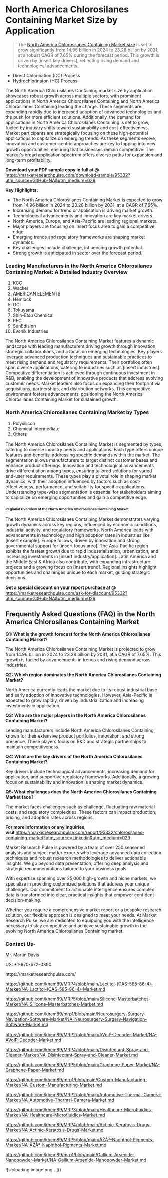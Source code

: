 <h1>North America Chlorosilanes Containing Market&nbsp;Size by Application</h1><blockquote><p>The <a href="https://marketresearchpulse.com/download-sample/95332?utm_source=GitHub-NA&amp;utm_medium=029">North America Chlorosilanes Containing Market size</a> is set to grow significantly from 14.96 billion in 2024 to 23.28 billion by 2031, at a robust CAGR of 7.65% during the forecast period. This growth is driven by [insert key drivers], reflecting rising demand and technological advancements.</p></blockquote><ul><li>Direct Chlorination (DC) Process<li> Hydrochlorinaton (HC) Process</li></ul><p>The North America Chlorosilanes Containing market size by application showcases robust growth across multiple sectors, with prominent applications in North America Chlorosilanes Containing and North America Chlorosilanes Containing leading the charge. These segments are expanding rapidly due to increased adoption of advanced technologies and the push for more efficient solutions. Additionally, the demand for applications in North America Chlorosilanes Containing is set to grow, fueled by industry shifts toward sustainability and cost-effectiveness. Market participants are strategically focusing on these high-potential applications to capitalize on emerging trends. As these segments evolve, innovation and customer-centric approaches are key to tapping into new growth opportunities, ensuring that businesses remain competitive. The market's broad application spectrum offers diverse paths for expansion and long-term profitability.</p><p><strong>Download your PDF sample copy in full at @ </strong><a href="https://marketresearchpulse.com/download-sample/95332?utm_source=GitHub-NA&amp;utm_medium=029">https://marketresearchpulse.com/download-sample/95332?utm_source=GitHub-NA&amp;utm_medium=029</a></p><p><strong>Key Highlights: </strong></p><ul><li>The North America Chlorosilanes Containing Market is expected to grow from 14.96 billion in 2024 to 23.28 billion by 2031, at a CAGR of 7.65%.</li><li>Increasing demand for trend or application is driving market growth.</li><li>Technological advancements and innovation are key market drivers.</li><li>North America, Europe, and Asia-Pacific are leading regional markets.</li><li>Major players are focusing on insert focus area to gain a competitive edge.</li><li>Emerging trends and regulatory frameworks are shaping market dynamics.</li><li>Key challenges include challenge, influencing growth potential.</li><li>Strong growth is anticipated in sector over the forecast period.</li></ul><h3>Leading Manufacturers in the North America Chlorosilanes Containing Market: A Detailed Industry Overview</h3><ol><li>KCC</li><li>Wacker</li><li>AMERICAN ELEMENTS</li><li>Hemlock</li><li>OCI</li><li>Tokuyama</li><li>Shin-Etsu Chemical</li><li>REC</li><li>SunEdision</li><li>Evonik Industries</li></ol><div class="flex max-w-full flex-col flex-grow"><div class="min-h-8 text-message flex w-full flex-col items-end gap-2 whitespace-normal break-words [.text-message+&amp;]:mt-5" dir="auto" data-message-author-role="assistant" data-message-id="fd8432e4-4910-450d-b182-61b7bfb0a01f" data-message-model-slug="gpt-4o"><div class="flex w-full flex-col gap-1 empty:hidden first:pt-[3px]"><div class="markdown prose w-full break-words dark:prose-invert light"><p>The North America Chlorosilanes Containing Market features a dynamic landscape with leading manufacturers driving growth through innovation, strategic collaborations, and a focus on emerging technologies. Key players leverage advanced production techniques and sustainable practices to meet rising demand and regulatory requirements. Their portfolios often span diverse applications, catering to industries such as [insert industries]. Competitive differentiation is achieved through continuous investment in R&amp;D, enabling the development of innovative products that address evolving customer needs. Market leaders also focus on expanding their footprint via acquisitions, partnerships, and distribution networks. This competitive environment fosters advancements, positioning the North America Chlorosilanes Containing Market for sustained growth.</p></div></div></div></div><h3>North America Chlorosilanes Containing Market by Types</h3><ol><li>Polysilicon<li> Chemical Intermediate<li> Others</li></ol><div class="flex max-w-full flex-col flex-grow"><div class="min-h-8 text-message flex w-full flex-col items-end gap-2 whitespace-normal break-words [.text-message+&amp;]:mt-5" dir="auto" data-message-author-role="assistant" data-message-id="084470be-0bb7-4664-bddf-5156b4f41249" data-message-model-slug="gpt-4o-mini"><div class="flex w-full flex-col gap-1 empty:hidden first:pt-[3px]"><div class="markdown prose w-full break-words dark:prose-invert light"><p>The North America Chlorosilanes Containing Market is segmented by types, catering to diverse industry needs and applications. Each type offers unique features and benefits, addressing specific demands within the market. The segmentation allows manufacturers to target distinct customer bases and enhance product offerings. Innovation and technological advancements drive differentiation among types, ensuring tailored solutions for varied end-user requirements. These types play a pivotal role in shaping market dynamics, with their adoption influenced by factors such as cost-effectiveness, performance, and suitability for specific applications. Understanding type-wise segmentation is essential for stakeholders aiming to capitalize on emerging opportunities and gain a competitive edge.</p></div></div></div></div><h3><span style="font-size: 11px;">Regional Overview of the North America Chlorosilanes Containing Market</span></h3><div class="flex max-w-full flex-col flex-grow"><div class="min-h-8 text-message flex w-full flex-col items-end gap-2 whitespace-normal break-words [.text-message+&amp;]:mt-5" dir="auto" data-message-author-role="assistant" data-message-id="e9038762-ce64-4e30-91c9-9bd413514231" data-message-model-slug="gpt-4o-mini"><div class="flex w-full flex-col gap-1 empty:hidden first:pt-[3px]"><div class="markdown prose w-full break-words dark:prose-invert light"><p>The North America Chlorosilanes Containing Market demonstrates varying growth dynamics across key regions, influenced by economic conditions, industrial activity, and regulatory frameworks. North America leads with advancements in technology and high adoption rates in industries like [insert example]. Europe follows, driven by innovation and strong governmental support for [insert focus area]. The Asia-Pacific region exhibits the fastest growth due to rapid industrialization, urbanization, and increasing investments in [insert industry/application]. Latin America and the Middle East &amp; Africa also contribute, with expanding infrastructure projects and a growing focus on [insert trend]. Regional insights highlight opportunities and challenges unique to each market, guiding strategic decisions.</p></div></div></div></div><p><strong>Get a special discount on your report purchase at @ </strong><a href="https://marketresearchpulse.com/ask-for-discount/95332?utm_source=GitHub-NA&amp;utm_medium=029">https://marketresearchpulse.com/ask-for-discount/95332?utm_source=GitHub-NA&amp;utm_medium=029</a></p><h2>Frequently Asked Questions (FAQ) in the North America Chlorosilanes Containing Market</h2><p><strong>Q1: What is the growth forecast for the North America Chlorosilanes Containing Market?</strong></p><p>The North America Chlorosilanes Containing Market is projected to grow from 14.96 billion in 2024 to 23.28 billion by 2031, at a CAGR of 7.65%. This growth is fueled by advancements in trends and rising demand across industries.</p><p><strong>Q2: Which region dominates the North America Chlorosilanes Containing Market?</strong></p><p>North America currently leads the market due to its robust industrial base and early adoption of innovative technologies. However, Asia-Pacific is expected to grow rapidly, driven by industrialization and increasing investments in application.</p><p><strong>Q3: Who are the major players in the North America Chlorosilanes Containing Market?</strong></p><p>Leading manufacturers include North America Chlorosilanes Containing, known for their extensive product portfolios, innovation, and strong presence. These players focus on R&amp;D and strategic partnerships to maintain competitiveness.</p><p><strong>Q4: What are the key drivers of the North America Chlorosilanes Containing Market?</strong></p><p>Key drivers include technological advancements, increasing demand for application, and supportive regulatory frameworks. Additionally, a growing focus on sustainability and innovation is shaping market dynamics.</p><p><strong>Q5: What challenges does the North America Chlorosilanes Containing Market face?</strong></p><p>The market faces challenges such as challenge, fluctuating raw material costs, and regulatory complexities. These factors can impact production, pricing, and adoption rates across regions.</p><p><strong>For more information or any inquiries, visit&nbsp;</strong><a href="https://marketresearchpulse.com/report/95332/chlorosilanes-containing-market?utm_source=Linkedin&utm_medium=029">https://marketresearchpulse.com/report/95332/chlorosilanes-containing-market?utm_source=Linkedin&utm_medium=029</a></p><p>Market Research Pulse is powered by a team of over 250 seasoned analysts and subject matter experts who leverage advanced data collection techniques and robust research methodologies to deliver actionable insights. We go beyond data presentation, offering deep analysis and strategic recommendations tailored to your business goals.</p><p>With expertise spanning over 25,000 high-growth and niche markets, we specialize in providing customized solutions that address your unique challenges. Our commitment to actionable intelligence ensures complex data is transformed into clear, practical insights that empower confident decision-making.</p><p>Whether you require a comprehensive market report or a bespoke research solution, our flexible approach is designed to meet your needs. At Market Research Pulse, we are dedicated to equipping you with the intelligence necessary to stay competitive and achieve sustainable growth in the evolving North America Chlorosilanes Containing market.</p><h3><strong>Contact Us-</strong></h3><p>Mr. Martin Davis</p><p>US: +1-970-672-0390</p><p>https://marketresearchpulse.com/</p><p><a href="https://github.com/khem89/MRP4/blob/main/Lactitol-(CAS-585-86-4)-Market/NA-Lactitol-(CAS-585-86-4)-Market.md">https://github.com/khem89/MRP4/blob/main/Lactitol-(CAS-585-86-4)-Market/NA-Lactitol-(CAS-585-86-4)-Market.md</a></p><p><a href="https://github.com/khem89/MRP5/blob/main/Silicone-Masterbatches-Market/NA-Silicone-Masterbatches-Market.md">https://github.com/khem89/MRP5/blob/main/Silicone-Masterbatches-Market/NA-Silicone-Masterbatches-Market.md</a></p><p><a href="https://github.com/khem89/mrp1/blob/main/Neurosurgery-Surgery-Navigation-Software-Market/NA-Neurosurgery-Surgery-Navigation-Software-Market.md">https://github.com/khem89/mrp1/blob/main/Neurosurgery-Surgery-Navigation-Software-Market/NA-Neurosurgery-Surgery-Navigation-Software-Market.md</a></p><p><a href="https://github.com/khem89/MRP2/blob/main/AVoIP-Decoder-Market/NA-AVoIP-Decoder-Market.md">https://github.com/khem89/MRP2/blob/main/AVoIP-Decoder-Market/NA-AVoIP-Decoder-Market.md</a></p><p><a href="https://github.com/khem89/MRP4/blob/main/Disinfectant-Spray-and-Cleaner-Market/NA-Disinfectant-Spray-and-Cleaner-Market.md">https://github.com/khem89/MRP4/blob/main/Disinfectant-Spray-and-Cleaner-Market/NA-Disinfectant-Spray-and-Cleaner-Market.md</a></p><p><a href="https://github.com/khem89/MRP5/blob/main/Graphene-Paper-Market/NA-Graphene-Paper-Market.md">https://github.com/khem89/MRP5/blob/main/Graphene-Paper-Market/NA-Graphene-Paper-Market.md</a></p><p><a href="https://github.com/khem89/mrp1/blob/main/Custom-Manufacturing-Market/NA-Custom-Manufacturing-Market.md">https://github.com/khem89/mrp1/blob/main/Custom-Manufacturing-Market/NA-Custom-Manufacturing-Market.md</a></p><p><a href="https://github.com/khem89/MRP2/blob/main/Automotive-Thermal-Camera-Market/NA-Automotive-Thermal-Camera-Market.md">https://github.com/khem89/MRP2/blob/main/Automotive-Thermal-Camera-Market/NA-Automotive-Thermal-Camera-Market.md</a></p><p><a href="https://github.com/khem89/MRP3/blob/main/Healthcare-Microfluidics-Market/NA-Healthcare-Microfluidics-Market.md">https://github.com/khem89/MRP3/blob/main/Healthcare-Microfluidics-Market/NA-Healthcare-Microfluidics-Market.md</a></p><p><a href="https://github.com/khem89/MRP4/blob/main/Actinic-Keratosis-Drugs-Market/NA-Actinic-Keratosis-Drugs-Market.md">https://github.com/khem89/MRP4/blob/main/Actinic-Keratosis-Drugs-Market/NA-Actinic-Keratosis-Drugs-Market.md</a></p><p><a href="https://github.com/khem89/MRP5/blob/main/ÃŽÂ²-Naphthol-Pigments-Market/NA-ÃŽÂ²-Naphthol-Pigments-Market.md">https://github.com/khem89/MRP5/blob/main/ÃŽÂ²-Naphthol-Pigments-Market/NA-ÃŽÂ²-Naphthol-Pigments-Market.md</a></p><p><a href="https://github.com/khem89/mrp1/blob/main/Gallium-Arsenide-Nanopowder-Market/NA-Gallium-Arsenide-Nanopowder-Market.md">https://github.com/khem89/mrp1/blob/main/Gallium-Arsenide-Nanopowder-Market/NA-Gallium-Arsenide-Nanopowder-Market.md</a></p>
![Uploading image.png…]()
